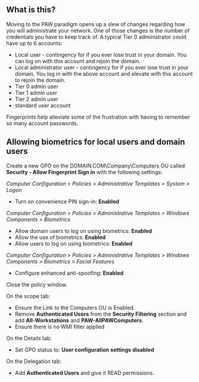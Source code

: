 ## What is this?
Moving to the PAW paradigm opens up a slew of changes regarding how you will administrate your network.  One of those changes is the number of credentials you have to keep track of.  A typical Tier 0 administrator could have up to 6 accounts:

* Local user - contingency for if you ever lose trust in your domain.  You can log on with this account and rejoin the domain.
* Local administrator user - contingency for if you ever lose trust in your domain.  You log in with the above account and elevate with this account to rejoin the domain.
* Tier 0 admin user
* Tier 1 admin user
* Tier 2 admin user
* standard user account

Fingerprints help alleviate some of the frustration with having to remember so many account passwords.

## Allowing biometrics for local users and domain users

Create a new GPO on the DOMAIN.COM\Company\Computers OU called **Security - Allow Fingerprint Sign in** with the following settings:

*Computer Configuration > Policies > Administrative Templates > System > Logon*
* Turn on convenience PIN sign-in: **Enabled**

*Computer Configuration > Policies > Administrative Templates > Windows Components > Biometrics*
* Allow domain users to log on using biometrics: **Enabled**
* Allow the use of biometrics: **Enabled**
* Allow users to log on using biometrics: **Enabled**

*Computer Configuration > Policies > Administrative Templates > Windows Components > Biometrics > Facial Features*
* Configure enhanced anti-spoofing: **Enabled**

Close the policy window.

On the scope tab:
* Ensure the Link to the Computers OU is Enabled.  
* Remove **Authenticated Users** from the **Security Filtering** section and add **All-Workstations** and **PAW-AllPAWComputers**.
* Ensure there is no WMI filter applied

On the Details tab:
* Set GPO status to: **User configuration settings disabled**

On the Delegation tab:
* Add **Authenticated Users** and give it READ permissions.
